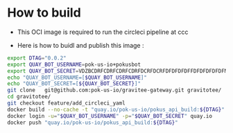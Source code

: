# How to build

* This OCI image is required to run the circleci pipeline at ccc

* Here is how to buidl and publish this image :

```bash
export DTAG="0.0.2"
export QUAY_BOT_USERNAME=pok-us-io+pokusbot
export QUAY_BOT_SECRET=VDZBCDRFCDRFCDRFCDRFDCRFDCRFDFDFDFDFFDFDFDFDFDFM5ELFI
echo "QUAY_BOT_USERNAME=[$QUAY_BOT_USERNAME]"
echo "QUAY_BOT_SECRET=[${QUAY_BOT_SECRET}]"
git clone	git@github.com:pok-us-io/gravitee-gateway.git gravitotee/
cd gravitotee/
git checkout feature/add_circleci_yaml
docker build --no-cache -t "quay.io/pok-us-io/pokus_api_build:${DTAG}" -f .circleci/docker/library/mvn/Dockerfile ./.circleci/docker/primary/mvn/
docker login -u="$QUAY_BOT_USERNAME" -p="$QUAY_BOT_SECRET" quay.io
docker push "quay.io/pok-us-io/pokus_api_build:${DTAG}"
```
